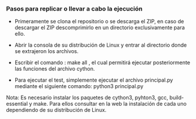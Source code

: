 ### Pasos para replicar o llevar a cabo la ejecución
*   Primeramente se clona el repositorio o se descarga el ZIP, en caso de descargar el ZIP descomprimirlo en un directorio exclusivamente para ello.

*   Abrir la consola de su distribución de Linux y entrar al directorio donde se extrajeron los archivos.

*   Escribir el comando :    make all     , el cual permitirá ejecutar posteriormente las funciones del archivo cython.
*   Para ejecutar el test, simplemente ejecutar el archivo principal.py mediante el siguiente comando:       python3 principal.py

Nota: Es necesario instalar los paquetes de cython3, pyhton3, gcc, build-essential y make. Para ellos consultar en la web la instalación de cada uno dependiendo de su distribución de Linux.






